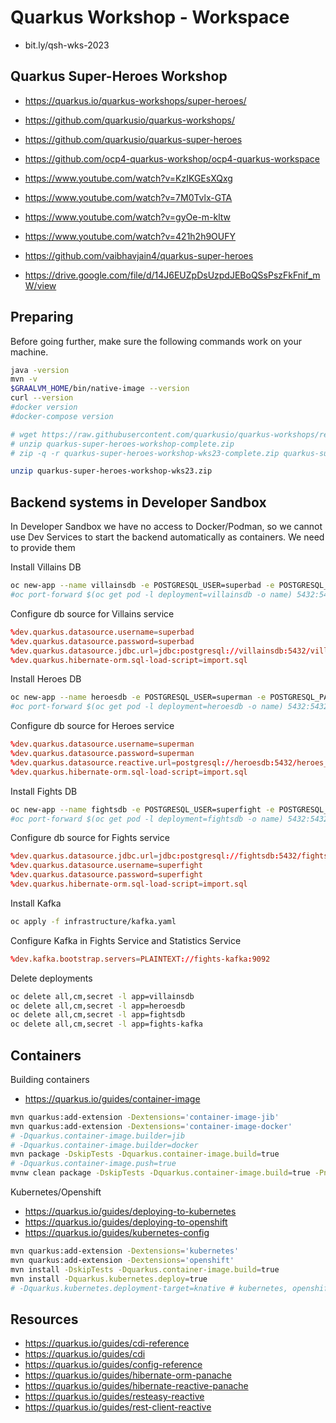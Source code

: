 # Quarkus Workshop - Workspace

- bit.ly/qsh-wks-2023

## Quarkus Super-Heroes Workshop

- https://quarkus.io/quarkus-workshops/super-heroes/
- https://github.com/quarkusio/quarkus-workshops/
- https://github.com/quarkusio/quarkus-super-heroes


- https://github.com/ocp4-quarkus-workshop/ocp4-quarkus-workspace


- https://www.youtube.com/watch?v=KzIKGEsXQxg
- https://www.youtube.com/watch?v=7M0Tvlx-GTA
- https://www.youtube.com/watch?v=gyOe-m-kltw
- https://www.youtube.com/watch?v=421h2h9OUFY
- https://github.com/vaibhavjain4/quarkus-super-heroes
- https://drive.google.com/file/d/14J6EUZpDsUzpdJEBoQSsPszFkFnif_mW/view


## Preparing

Before going further, make sure the following commands work on your machine.

```bash
java -version
mvn -v
$GRAALVM_HOME/bin/native-image --version
curl --version
#docker version
#docker-compose version
```

```bash
# wget https://raw.githubusercontent.com/quarkusio/quarkus-workshops/refs/heads/main/quarkus-workshop-super-heroes/dist/quarkus-super-heroes-workshop-complete.zip
# unzip quarkus-super-heroes-workshop-complete.zip
# zip -q -r quarkus-super-heroes-workshop-wks23-complete.zip quarkus-super-heroes/

unzip quarkus-super-heroes-workshop-wks23.zip
```

## Backend systems in Developer Sandbox

In Developer Sandbox we have no access to Docker/Podman, so we cannot use Dev Services to start the backend automatically as containers. We need to provide them

Install Villains DB

```bash
oc new-app --name villainsdb -e POSTGRESQL_USER=superbad -e POSTGRESQL_PASSWORD=superbad -e POSTGRESQL_DATABASE=villains_database postgresql:10-el8
#oc port-forward $(oc get pod -l deployment=villainsdb -o name) 5432:5432
```

Configure db source for Villains service

```conf
%dev.quarkus.datasource.username=superbad
%dev.quarkus.datasource.password=superbad
%dev.quarkus.datasource.jdbc.url=jdbc:postgresql://villainsdb:5432/villains_database
%dev.quarkus.hibernate-orm.sql-load-script=import.sql
```

Install Heroes DB

```bash
oc new-app --name heroesdb -e POSTGRESQL_USER=superman -e POSTGRESQL_PASSWORD=superman -e POSTGRESQL_DATABASE=heroes_database postgresql:10-el8
#oc port-forward $(oc get pod -l deployment=heroesdb -o name) 5432:5432
```

Configure db source for Heroes service

```conf
%dev.quarkus.datasource.username=superman
%dev.quarkus.datasource.password=superman
%dev.quarkus.datasource.reactive.url=postgresql://heroesdb:5432/heroes_database
%dev.quarkus.hibernate-orm.sql-load-script=import.sql
```

Install Fights DB

```bash
oc new-app --name fightsdb -e POSTGRESQL_USER=superfight -e POSTGRESQL_PASSWORD=superfight -e POSTGRESQL_DATABASE=fights_database postgresql:10-el8
#oc port-forward $(oc get pod -l deployment=fightsdb -o name) 5432:5432
```

Configure db source for Fights service

```conf
%dev.quarkus.datasource.jdbc.url=jdbc:postgresql://fightsdb:5432/fights_database
%dev.quarkus.datasource.username=superfight
%dev.quarkus.datasource.password=superfight
%dev.quarkus.hibernate-orm.sql-load-script=import.sql
```

Install Kafka

```bash
oc apply -f infrastructure/kafka.yaml
```

Configure Kafka in Fights Service and Statistics Service

```conf
%dev.kafka.bootstrap.servers=PLAINTEXT://fights-kafka:9092
```

Delete deployments

```bash
oc delete all,cm,secret -l app=villainsdb
oc delete all,cm,secret -l app=heroesdb
oc delete all,cm,secret -l app=fightsdb
oc delete all,cm,secret -l app=fights-kafka
```

## Containers

Building containers
- https://quarkus.io/guides/container-image

```bash
mvn quarkus:add-extension -Dextensions='container-image-jib'
mvn quarkus:add-extension -Dextensions='container-image-docker'
# -Dquarkus.container-image.builder=jib
# -Dquarkus.container-image.builder=docker
mvn package -DskipTests -Dquarkus.container-image.build=true
# -Dquarkus.container-image.push=true
mvnw clean package -DskipTests -Dquarkus.container-image.build=true -Pnative -Dquarkus.native.container-build=true
```

Kubernetes/Openshift
- https://quarkus.io/guides/deploying-to-kubernetes
- https://quarkus.io/guides/deploying-to-openshift
- https://quarkus.io/guides/kubernetes-config

```bash
mvn quarkus:add-extension -Dextensions='kubernetes'
mvn quarkus:add-extension -Dextensions='openshift'
mvn install -DskipTests -Dquarkus.container-image.build=true
mvn install -Dquarkus.kubernetes.deploy=true
# -Dquarkus.kubernetes.deployment-target=knative # kubernetes, openshift, knative, minikube
```


## Resources

- https://quarkus.io/guides/cdi-reference
- https://quarkus.io/guides/cdi
- https://quarkus.io/guides/config-reference
- https://quarkus.io/guides/hibernate-orm-panache
- https://quarkus.io/guides/hibernate-reactive-panache
- https://quarkus.io/guides/resteasy-reactive
- https://quarkus.io/guides/rest-client-reactive
